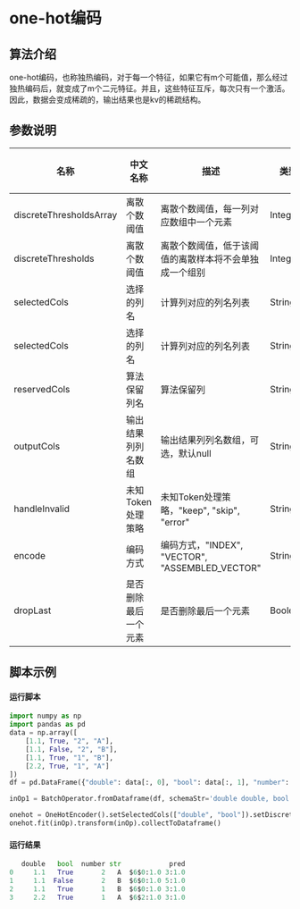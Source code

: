 # one-hot编码

## 算法介绍

one-hot编码，也称独热编码，对于每一个特征，如果它有m个可能值，那么经过 独热编码后，就变成了m个二元特征。并且，这些特征互斥，每次只有一个激活。 因此，数据会变成稀疏的，输出结果也是kv的稀疏结构。

## 参数说明

<!-- OLD_TABLE -->
<!-- This is the start of auto-generated parameter info -->
<!-- DO NOT EDIT THIS PART!!! -->
 名称 | 中文名称 | 描述 | 类型 | 是否必须？ | 默认值 |
| --- | --- | --- | --- | --- | --- |
| discreteThresholdsArray | 离散个数阈值 | 离散个数阈值，每一列对应数组中一个元素 | Integer[] |  | |
| discreteThresholds | 离散个数阈值 | 离散个数阈值，低于该阈值的离散样本将不会单独成一个组别 | Integer |  | Integer.MIN_VALUE |
| selectedCols | 选择的列名 | 计算列对应的列名列表 | String[] | ✓ |  |
 selectedCols | 选择的列名 | 计算列对应的列名列表 | String[] | ✓ |  |
| reservedCols | 算法保留列名 | 算法保留列 | String[] |  | null |
| outputCols | 输出结果列列名数组 | 输出结果列列名数组，可选，默认null | String[] |  | null |
| handleInvalid | 未知Token处理策略 | 未知Token处理策略，"keep", "skip", "error" | String | | "keep" |
| encode | 编码方式 | 编码方式，"INDEX", "VECTOR", "ASSEMBLED_VECTOR" | String |   | "ASSEMBLED_VECTOR" |
| dropLast | 是否删除最后一个元素 | 是否删除最后一个元素 | Boolean |  | true |

<!-- This is the end of auto-generated parameter info -->


## 脚本示例
#### 运行脚本
```python
import numpy as np
import pandas as pd
data = np.array([
    [1.1, True, "2", "A"],
    [1.1, False, "2", "B"],
    [1.1, True, "1", "B"],
    [2.2, True, "1", "A"]
])
df = pd.DataFrame({"double": data[:, 0], "bool": data[:, 1], "number": data[:, 2], "str": data[:, 3]})

inOp1 = BatchOperator.fromDataframe(df, schemaStr='double double, bool boolean, number int, str string')

onehot = OneHotEncoder().setSelectedCols(["double", "bool"]).setDiscreteThresholds(2).setEncode("ASSEMBLED_VECTOR").setOutputCols(["pred"]).setDropLast(False)
onehot.fit(inOp).transform(inOp).collectToDataframe()
```

#### 运行结果

```python
   double   bool  number str            pred
0     1.1   True       2   A  $6$0:1.0 3:1.0
1     1.1  False       2   B  $6$0:1.0 5:1.0
2     1.1   True       1   B  $6$0:1.0 3:1.0
3     2.2   True       1   A  $6$2:1.0 3:1.0
```



